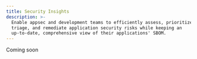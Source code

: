 ```yaml
---
title: Security Insights
description: >-
  Enable appsec and development teams to efficiently assess, prioritize,
  triage, and remediate application security risks while keeping an
  up-to-date, comprehensive view of their applications' SBOM.
---
```


Coming soon

